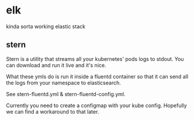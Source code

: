 # elk

kinda sorta working elastic stack

## stern

Stern is a utility that streams all your kubernetes' pods logs to stdout. You can download and run it live and it's nice.

What these ymls do is run it inside a fluentd container so that it can send all the logs from your namespace to elasticsearch. 

See stern-fluentd.yml & stern-fluentd-config.yml. 

Currently you need to create a configmap with your kube config. Hopefully we can find a workaround to that later.
